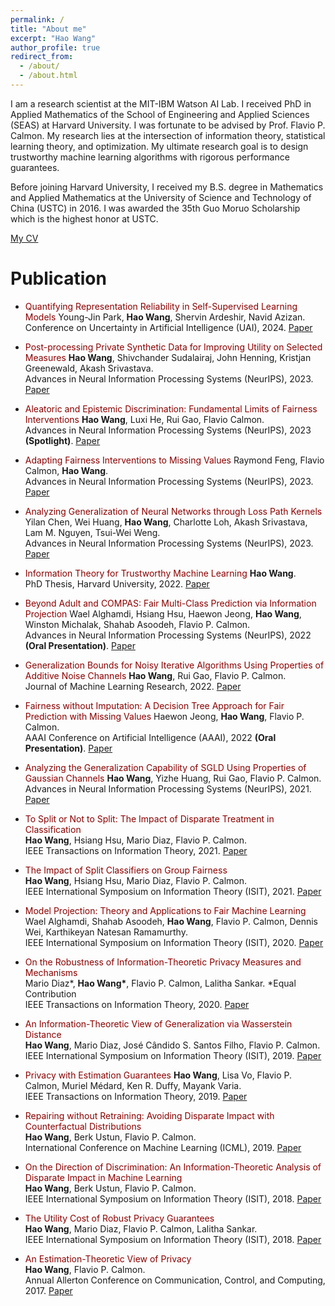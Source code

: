 ```yaml
---
permalink: /
title: "About me"
excerpt: "Hao Wang"
author_profile: true
redirect_from: 
  - /about/
  - /about.html
---
```



I am a research scientist at the MIT-IBM Watson AI Lab. I received PhD in Applied Mathematics of the School of Engineering and Applied Sciences (SEAS) at Harvard University. I was fortunate to be advised by Prof. Flavio P. Calmon. My research lies at the intersection of information theory, statistical learning theory, and optimization. My ultimate research goal is to design trustworthy machine learning algorithms with rigorous performance guarantees.

Before joining Harvard University, I received my B.S. degree in Mathematics and Applied Mathematics at the University of Science and Technology of China (USTC) in 2016. I was awarded the 35th Guo Moruo Scholarship which is the highest honor at USTC.

[My CV](https://haowang94.github.io/files/CV.pdf)

Publication
======
- <font color="DarkRed">Quantifying Representation Reliability in Self-Supervised Learning Models</font>
Young-Jin Park, <b>Hao Wang</b>, Shervin Ardeshir, Navid Azizan.<br />
 Conference on Uncertainty in Artificial Intelligence (UAI), 2024. [Paper](https://haowang94.github.io/files/uai24.pdf)

- <font color="DarkRed">Post-processing Private Synthetic Data for Improving Utility on Selected Measures</font>
 <b>Hao Wang</b>, Shivchander Sudalairaj, John Henning, Kristjan Greenewald, Akash Srivastava.<br />
 Advances in Neural Information Processing Systems (NeurIPS), 2023. [Paper](https://haowang94.github.io/files/neurips23b.pdf)

- <font color="DarkRed">Aleatoric and Epistemic Discrimination: Fundamental Limits of Fairness Interventions</font>
 <b>Hao Wang</b>, Luxi He, Rui Gao, Flavio Calmon.<br />
 Advances in Neural Information Processing Systems (NeurIPS), 2023 <b>(Spotlight)</b>. [Paper](https://haowang94.github.io/files/neurips23a.pdf)

- <font color="DarkRed">Adapting Fairness Interventions to Missing Values</font>
 Raymond Feng, Flavio Calmon,  <b>Hao Wang</b>.<br />
 Advances in Neural Information Processing Systems (NeurIPS), 2023. [Paper](https://haowang94.github.io/files/neurips23c.pdf)

- <font color="DarkRed">Analyzing Generalization of Neural Networks through Loss Path Kernels</font>
 Yilan Chen, Wei Huang, <b>Hao Wang</b>, Charlotte Loh, Akash Srivastava, Lam M. Nguyen, Tsui-Wei Weng.<br />
 Advances in Neural Information Processing Systems (NeurIPS), 2023. [Paper](https://haowang94.github.io/files/neurips23d.pdf)

- <font color="DarkRed">Information Theory for Trustworthy Machine Learning</font>
 <b>Hao Wang</b>.<br />
 PhD Thesis, Harvard University, 2022. [Paper](https://haowang94.github.io/files/thesis.pdf) 
 
- <font color="DarkRed">Beyond Adult and COMPAS: Fair Multi-Class Prediction via Information Projection</font>
 Wael Alghamdi, Hsiang Hsu, Haewon Jeong, <b>Hao Wang</b>, Winston Michalak, Shahab Asoodeh, Flavio P. Calmon.<br />
 Advances in Neural Information Processing Systems (NeurIPS), 2022 <b>(Oral Presentation)</b>. [Paper](https://haowang94.github.io/files/neurips22.pdf) 
 
- <font color="DarkRed">Generalization Bounds for Noisy Iterative Algorithms Using Properties of Additive Noise Channels</font>
 <b>Hao Wang</b>, Rui Gao, Flavio P. Calmon.<br />
 Journal of Machine Learning Research, 2022. [Paper](https://haowang94.github.io/files/jmlr22.pdf) 
 
- <font color="DarkRed">Fairness without Imputation: A Decision Tree Approach for Fair Prediction with Missing Values</font>
 Haewon Jeong, <b>Hao Wang</b>, Flavio P. Calmon.<br />
 AAAI Conference on Artificial Intelligence (AAAI), 2022 <b>(Oral Presentation)</b>. [Paper](https://haowang94.github.io/files/aaai22.pdf) 

- <font color="DarkRed">Analyzing the Generalization Capability of SGLD Using Properties of Gaussian Channels</font>
 <b>Hao Wang</b>, Yizhe Huang, Rui Gao, Flavio P. Calmon.<br />
 Advances in Neural Information Processing Systems (NeurIPS), 2021. [Paper](https://haowang94.github.io/files/neurips21.pdf) 

- <font color="DarkRed">To Split or Not to Split: The Impact of Disparate Treatment in Classification</font>    
 <b>Hao Wang</b>, Hsiang Hsu, Mario Diaz, Flavio P. Calmon.<br />
 IEEE Transactions on Information Theory, 2021. [Paper](https://haowang94.github.io/files/tit21.pdf) 

- <font color="DarkRed">The Impact of Split Classifiers on Group Fairness</font>    
 <b>Hao Wang</b>, Hsiang Hsu, Mario Diaz, Flavio P. Calmon.<br />
 IEEE International Symposium on Information Theory (ISIT), 2021. [Paper](https://haowang94.github.io/files/isit21.pdf)
 
- <font color="DarkRed">Model Projection: Theory and Applications to Fair Machine Learning</font>   
 Wael Alghamdi, Shahab Asoodeh, <b>Hao Wang</b>, Flavio P. Calmon, Dennis Wei, Karthikeyan Natesan Ramamurthy.<br />
 IEEE International Symposium on Information Theory (ISIT), 2020. [Paper](https://haowang94.github.io/files/isit20.pdf)
 
- <font color="DarkRed">On the Robustness of Information-Theoretic Privacy Measures and Mechanisms</font>  
 Mario Diaz*, <b>Hao Wang*</b>, Flavio P. Calmon, Lalitha Sankar. *Equal Contribution<br />
 IEEE Transactions on Information Theory, 2020. [Paper](https://haowang94.github.io/files/tit20.pdf)

- <font color="DarkRed">An Information-Theoretic View of Generalization via Wasserstein Distance</font>   
 <b>Hao Wang</b>, Mario Diaz, José Cândido S. Santos Filho, Flavio P. Calmon.<br />
 IEEE International Symposium on Information Theory (ISIT), 2019. [Paper](https://haowang94.github.io/files/isit19.pdf)
 
- <font color="DarkRed">Privacy with Estimation Guarantees</font> 
 <b>Hao Wang</b>, Lisa Vo, Flavio P. Calmon, Muriel Médard, Ken R. Duffy, Mayank Varia.<br />
 IEEE Transactions on Information Theory, 2019. [Paper](https://haowang94.github.io/files/tit19.pdf)
 
- <font color="DarkRed">Repairing without Retraining: Avoiding Disparate Impact with Counterfactual Distributions</font>   
 <b>Hao Wang</b>, Berk Ustun, Flavio P. Calmon.<br />
 International Conference on Machine Learning (ICML), 2019. [Paper](https://haowang94.github.io/files/icml19.pdf)
 
- <font color="DarkRed">On the Direction of Discrimination: An Information-Theoretic Analysis of Disparate Impact in Machine Learning</font>    
 <b>Hao Wang</b>, Berk Ustun, Flavio P. Calmon.<br />
 IEEE International Symposium on Information Theory (ISIT), 2018. [Paper](https://haowang94.github.io/files/isit18a.pdf)
 
- <font color="DarkRed">The Utility Cost of Robust Privacy Guarantees</font>      
 <b>Hao Wang</b>, Mario Diaz, Flavio P. Calmon, Lalitha Sankar.<br />
 IEEE International Symposium on Information Theory (ISIT), 2018. [Paper](https://haowang94.github.io/files/isit18b.pdf)
 
- <font color="DarkRed">An Estimation-Theoretic View of Privacy</font>  
 <b>Hao Wang</b>, Flavio P. Calmon.<br />
 Annual Allerton Conference on Communication, Control, and Computing, 2017. [Paper](https://haowang94.github.io/files/allerton17.pdf)
 
 
 
